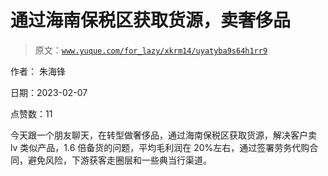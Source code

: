 # 通过海南保税区获取货源，卖奢侈品

> 原文：[`www.yuque.com/for_lazy/xkrm14/uyatyba9s64h1rr9`](https://www.yuque.com/for_lazy/xkrm14/uyatyba9s64h1rr9)

作者： 朱海锋

日期：2023-02-07

点赞数：11

今天跟一个朋友聊天，在转型做奢侈品，通过海南保税区获取货源，解决客户卖 lv 类似产品，1.6 倍备货的问题，平均毛利润在 20%左右，通过签署劳务代购合同，避免风险，下游获客走圈层和一些典当行渠道。



